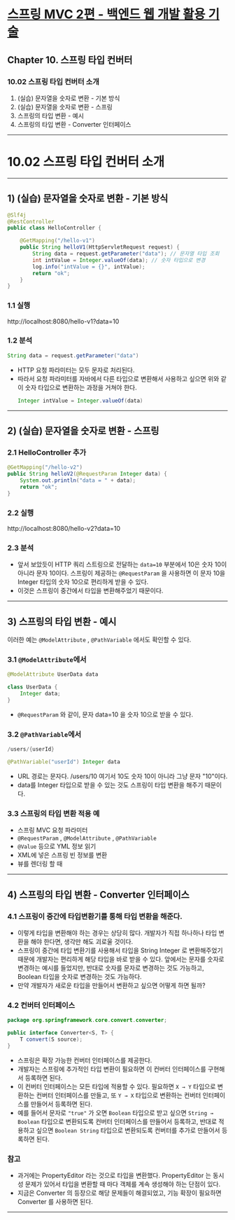 # <a href = "../README.md" target="_blank">스프링 MVC 2편 - 백엔드 웹 개발 활용 기술</a>
## Chapter 10. 스프링 타입 컨버터
### 10.02 스프링 타입 컨버터 소개
1) (실습) 문자열을 숫자로 변환 - 기본 방식
2) (실습) 문자열을 숫자로 변환 - 스프링
3) 스프링의 타입 변환 - 예시
4) 스프링의 타입 변환 - Converter 인터페이스

---

# 10.02 스프링 타입 컨버터 소개

---

## 1) (실습) 문자열을 숫자로 변환 - 기본 방식
```java
@Slf4j
@RestController
public class HelloController {

    @GetMapping("/hello-v1")
    public String helloV1(HttpServletRequest request) {
        String data = request.getParameter("data"); // 문자열 타입 조회
        int intValue = Integer.valueOf(data); // 숫자 타입으로 변경
        log.info("intValue = {}", intValue);
        return "ok";
    }
}
```

### 1.1 실행
http://localhost:8080/hello-v1?data=10

### 1.2 분석
```java
String data = request.getParameter("data")
```
- HTTP 요청 파라미터는 모두 문자로 처리된다.
- 따라서 요청 파라미터를 자바에서 다른 타입으로 변환해서 사용하고 싶으면 위와 같이 숫자 타입으로 변환하는 과정을 거쳐야 한다.
  ```java
  Integer intValue = Integer.valueOf(data)
  ```

---

## 2) (실습) 문자열을 숫자로 변환 - 스프링

### 2.1 HelloController 추가
```java
@GetMapping("/hello-v2")
public String helloV2(@RequestParam Integer data) {
    System.out.println("data = " + data);
    return "ok";
}
```

### 2.2 실행
http://localhost:8080/hello-v2?data=10

### 2.3 분석
- 앞서 보았듯이 HTTP 쿼리 스트링으로 전달하는 `data=10` 부분에서 10은 숫자 10이 아니라 문자 10이다.
스프링이 제공하는 `@RequestParam` 을 사용하면 이 문자 10을 Integer 타입의 숫자 10으로 편리하게
받을 수 있다.
- 이것은 스프링이 중간에서 타입을 변환해주었기 때문이다.

---

## 3) 스프링의 타입 변환 - 예시

이러한 예는 `@ModelAttribute` , `@PathVariable` 에서도 확인할 수 있다.

### 3.1 `@ModelAttribute`에서
```java
@ModelAttribute UserData data

class UserData {
    Integer data;
}
```
- `@RequestParam` 와 같이, 문자 data=10 을 숫자 10으로 받을 수 있다.

### 3.2 `@PathVariable`에서
```java
/users/{userId}

@PathVariable("userId") Integer data
```
- URL 경로는 문자다. /users/10 여기서 10도 숫자 10이 아니라 그냥 문자 "10"이다.
- data를 Integer 타입으로 받을 수 있는 것도 스프링이 타입 변환을 해주기 때문이다.

### 3.3 스프링의 타입 변환 적용 예
- 스프링 MVC 요청 파라미터
- `@RequestParam` , `@ModelAttribute` , `@PathVariable`
- `@Value` 등으로 YML 정보 읽기
- XML에 넣은 스프링 빈 정보를 변환
- 뷰를 렌더링 할 때

---

## 4) 스프링의 타입 변환 - Converter 인터페이스

### 4.1 스프링이 중간에 타입변환기를 통해 타입 변환을 해준다.
- 이렇게 타입을 변환해야 하는 경우는 상당히 많다. 개발자가 직접 하나하나 타입 변환을 해야 한다면, 생각만
해도 괴로울 것이다.
- 스프링이 중간에 타입 변환기를 사용해서 타입을 String Integer 로 변환해주었기 때문에 개발자는
편리하게 해당 타입을 바로 받을 수 있다. 앞에서는 문자를 숫자로 변경하는 예시를 들었지만, 반대로 숫자를
문자로 변경하는 것도 가능하고, Boolean 타입을 숫자로 변경하는 것도 가능하다.
- 만약 개발자가 새로운 타입을 만들어서 변환하고 싶으면 어떻게 하면 될까?

### 4.2 컨버터 인터페이스
```java
package org.springframework.core.convert.converter;

public interface Converter<S, T> {
    T convert(S source);
}
```
- 스프링은 확장 가능한 컨버터 인터페이스를 제공한다.
- 개발자는 스프링에 추가적인 타입 변환이 필요하면 이 컨버터 인터페이스를 구현해서 등록하면 된다.
- 이 컨버터 인터페이스는 모든 타입에 적용할 수 있다. 필요하면 `X → Y` 타입으로 변환하는 컨버터
인터페이스를 만들고, 또 `Y → X` 타입으로 변환하는 컨버터 인터페이스를 만들어서 등록하면 된다.
- 예를 들어서 문자로 `"true"` 가 오면 `Boolean` 타입으로 받고 싶으면 `String → Boolean` 타입으로
변환되도록 컨버터 인터페이스를 만들어서 등록하고, 반대로 적용하고 싶으면 `Boolean String`
타입으로 변환되도록 컨버터를 추가로 만들어서 등록하면 된다.


### 참고
- 과거에는 PropertyEditor 라는 것으로 타입을 변환했다. PropertyEditor 는 동시성 문제가 있어서
타입을 변환할 때 마다 객체를 계속 생성해야 하는 단점이 있다.
- 지금은 Converter 의 등장으로 해당 문제들이 해결되었고, 기능 확장이 필요하면 Converter 를 사용하면 된다.

---
